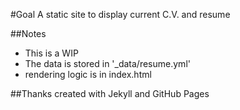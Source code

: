 #Goal
A static site to display current C.V. and resume

##Notes
- This is a WIP
- The data is stored in '_data/resume.yml'
- rendering logic is in index.html

##Thanks
created with Jekyll and GitHub Pages